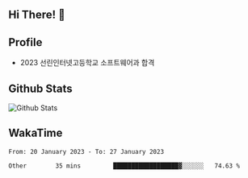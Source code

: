 ## Hi There! 👋

## Profile

-   2023 선린인터넷고등학교 소프트웨어과 합격

## Github Stats

![Github Stats](https://github-readme-stats.vercel.app/api/top-langs/?username=NY0510&theme=tokyonight&hide_border=true&layout=compact)

## WakaTime

<!--START_SECTION:waka-->

```text
From: 20 January 2023 - To: 27 January 2023

Other        35 mins         ██████████████████▓░░░░░░   74.63 %
```

<!--END_SECTION:waka-->
